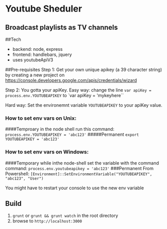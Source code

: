 # Youtube Sheduler
## Broadcast playlists as TV channels

##Tech
+ backend: node, express
+ frontend: handlebars, jquery
+ uses youtubeApiV3

##Pre-requisites
Step 1: Get your own unique apikey (a 39 character string) by creating a new project on https://console.developers.google.com/apis/credentials/wizard

Step 2: You gotta your apiKey.
Easy way: change the line `var apiKey = process.env.YOUTUBEAPIKEY` to `var apiKey = 'mykeyhere``

Hard way: Set the environemnt variable `YOUTUBEAPIKEY` to your apiKey value.

### How to set env vars on Unix: 
 ####Temproary 
 in the node shell run this command: `process.env.YOUTUBEAPIKEY = 'abc123'`
 #####Permanent `export YOUTUBEAPIKEY = 'abc123'`

### How to set env vars on Windows:
 ####Temporary
 while inthe node-shell set the variable with the command command: `process.env.youtubeapikey = 'abc123'`
 ###Permanent
From Powershell:
 `[Environment]::SetEnvironmentVariable("YOUTUBEAPIKEY", "abc123", "User")`

You might have to restart your console to use the new env variable

## Build
1. `grunt` or `grunt && grunt watch` in the root directory
2. browse to `http://localhost:3000` 
